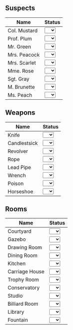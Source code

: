 ## Suspects

| Name | Status |
| - | - |
| Col. Mustard | <select name="col-mustard" id="mustard"><option value="none"></option> <option value="check">✔️</option> <option value="question">❓</option> <option value="x">❌</option></select> |
| Prof. Plum | <select name="prof-plum" id="plum"><option value="none"></option> <option value="check">✔️</option> <option value="question">❓</option> <option value="x">❌</option></select>|
| Mr. Green | <select name="mr-green" id="green"><option value="none"></option> <option value="check">✔️</option> <option value="question">❓</option> <option value="x">❌</option></select>|
| Mrs. Peacock | <select name="mrs-peacock" id="peacock"><option value="none"></option> <option value="check">✔️</option> <option value="question">❓</option> <option value="x">❌</option></select>|
| Mrs. Scarlet | <select name="mrs-scarlet" id="scarlet"><option value="none"></option> <option value="check">✔️</option> <option value="question">❓</option> <option value="x">❌</option></select>|
| Mme. Rose | <select name="mme-rose" id="rose"><option value="none"></option> <option value="check">✔️</option> <option value="question">❓</option> <option value="x">❌</option></select>|
| Sgt. Gray | <select name="mgt-gray" id="gray"><option value="none"></option> <option value="check">✔️</option> <option value="question">❓</option> <option value="x">❌</option></select>|
| M. Brunette | <select name="m-brunette" id="brunette"><option value="none"></option> <option value="check">✔️</option> <option value="question">❓</option> <option value="x">❌</option></select>|
| Ms. Peach | <select name="ms-peach" id="peach"><option value="none"></option> <option value="check">✔️</option> <option value="question">❓</option> <option value="x">❌</option></select>|

## Weapons

| Name | Status |
| - | - |
| Knife| <select name="knife" id="knife"><option value="none"></option> <option value="check">✔️</option> <option value="question">❓</option> <option value="x">❌</option></select> |
| Candlestsick | <select name="candlestick" id="candlestick"><option value="none"></option> <option value="check">✔️</option> <option value="question">❓</option> <option value="x">❌</option></select> |
| Revolver | <select name="revolver" id="revolver"><option value="none"></option> <option value="check">✔️</option> <option value="question">❓</option> <option value="x">❌</option></select> |
| Rope | <select name="rope" id="rope"><option value="none"></option> <option value="check">✔️</option> <option value="question">❓</option> <option value="x">❌</option></select> |
| Lead Pipe | <select name="lead-pipe" id="lead-pipe"><option value="none"></option> <option value="check">✔️</option> <option value="question">❓</option> <option value="x">❌</option></select> |
| Wrench | <select name="wrench" id="wrench"><option value="none"></option> <option value="check">✔️</option> <option value="question">❓</option> <option value="x">❌</option></select> |
| Poison | <select name="poison" id="poison"><option value="none"></option> <option value="check">✔️</option> <option value="question">❓</option> <option value="x">❌</option></select> |
| Horseshoe | <select name="horseshoe" id="horseshoe"><option value="none"></option> <option value="check">✔️</option> <option value="question">❓</option> <option value="x">❌</option></select> |

## Rooms

| Name  | Status  |
| - | - |
| Courtyard | <select name="courtyard" id="courtyard"><option value="none"></option> <option value="check">✔️</option> <option value="question">❓</option> <option value="x">❌</option></select> |
| Gazebo | <select name="gazebo" id="hall"><option value="gazebo"></option> <option value="check">✔️</option> <option value="question">❓</option> <option value="x">❌</option></select> |
| Drawing Room | <select name="drawing-room" id="drawing-room"><option value="none"></option> <option value="check">✔️</option> <option value="question">❓</option> <option value="x">❌</option></select> |
| Dining Room | <select name="dining-room" id="dining-room"><option value="none"></option> <option value="check">✔️</option> <option value="question">❓</option> <option value="x">❌</option></select> |
| Kitchen | <select name="kitchen" id="kitchen"><option value="none"></option> <option value="check">✔️</option> <option value="question">❓</option> <option value="x">❌</option></select> |
| Carriage House | <select name="carriage-house" id="carriage-house"><option value="none"></option> <option value="check">✔️</option> <option value="question">❓</option> <option value="x">❌</option></select> |
| Trophy Room | <select name="trophy-room" id="trophy-room"><option value="none"></option> <option value="check">✔️</option> <option value="question">❓</option> <option value="x">❌</option></select> |
| Conservatory | <select name="conservatory" id="conservatory"><option value="none"></option> <option value="check">✔️</option> <option value="question">❓</option> <option value="x">❌</option></select> |
| Studio | <select name="studio" id="studio"><option value="none"></option> <option value="check">✔️</option> <option value="question">❓</option> <option value="x">❌</option></select> |
| Billiard Room | <select name="billiard-room" id="billiard-room"><option value="none"></option> <option value="check">✔️</option> <option value="question">❓</option> <option value="x">❌</option></select> |
| Library | <select name="library" id="library"><option value="none"></option> <option value="check">✔️</option> <option value="question">❓</option> <option value="x">❌</option></select> |
| Fountain | <select name="fountain" id="fountain"><option value="none"></option> <option value="check">✔️</option> <option value="question">❓</option> <option value="x">❌</option></select> |
